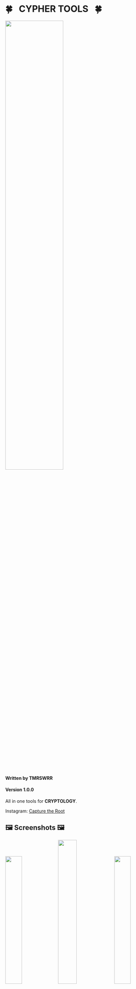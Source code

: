 # 🍀 &nbsp;  CYPHER TOOLS  &nbsp;  🍀

<img src="https://i.imgur.com/iZmzKjF.png" width="60%"></img>


#### Written by TMRSWRR
#### Version 1.0.0
All in one tools for **CRYPTOLOGY**.

Instagram: [Capture the Root](https://www.instagram.com/capturetheroot/)
## 🖼️ Screenshots 🖼️

<img src="https://i.imgur.com/JzxQyl5.png" width="32%"></img>
<img src="https://i.imgur.com/tuGGDks.png" width="34%"></img>
<img src="https://i.imgur.com/XUtG9Bp.png" width="32%"></img>
<img src="https://i.imgur.com/NwPQUGG.png" width="32%"></img>
<img src="https://i.imgur.com/qSOekiG.png" width="32%"></img>
<img src="https://i.imgur.com/poMEqf3.png" width="32%"></img>



